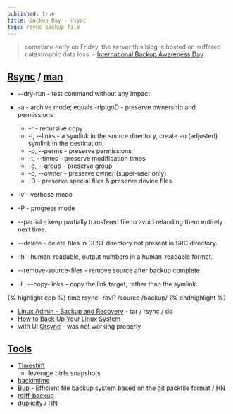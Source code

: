 ```yaml
---
published: true
title: Backup Day - rsync
tags: rsync backup file
---
```

> sometime early on Friday, the server this blog is hosted on suffered catastrophic data loss.  - [International Backup Awareness Day](https://blog.codinghorror.com/international-backup-awareness-day/)

## [Rsync](https://www.howtogeek.com/427480/how-to-back-up-your-linux-system/) / [man](https://linux.die.net/man/1/rsync)

- --dry-run - test command without any impact
- -a - archive mode; equals -rlptgoD - preserve ownership and permissions
    - -r - recursive copy
	- -l, --links - a symlink in the source directory, create an (adjusted) symlink in the destination.
	- -p, --perms - preserve permissions
    - -t, --times - preserve modification times
    - -g, --group - preserve group 
    - -o, --owner - preserve owner (super-user only)
    - -D          - preserve special files & preserve device files
- -v - verbose mode
- -P - progress mode

- --partial - keep partially transfered file to avoid relaoding them entirely next time.
- --delete - delete files in DEST directory not present in SRC directory.

- -h - human-readable, output numbers in a human-readable format.
- --remove-source-files - remove source after backup complete

- -L, --copy-links - copy the link target, rather than the symlink.

{% highlight cpp %}
time rsync -ravP /source /backup/
{% endhighlight %}


- [Linux Admin - Backup and Recovery](https://www.tutorialspoint.com/linux_admin/linux_admin_backup_and_recovery.htm) - tar / rsync / dd 
- [How to Back Up Your Linux System](https://www.howtogeek.com/427480/how-to-back-up-your-linux-system/)
- with UI [Grsync](http://www.opbyte.it/grsync/) - was not working properly

## [Tools](https://www.maketecheasier.com/time-machine-alternatives-linux/)
- [Timeshift](https://github.com/teejee2008/timeshift)
	- leverage btrfs snapshots
- [backintime](https://github.com/bit-team/backintime)
- [	Bup](https://github.com/bup/bup) - Efficient file backup system based on the git packfile format  / [HN](https://news.ycombinator.com/item?id=7245297)
- [rdiff-backup](https://rdiff-backup.net/) 
- [duplicity](http://duplicity.nongnu.org/) / [HN](https://news.ycombinator.com/item?id=6712244)
